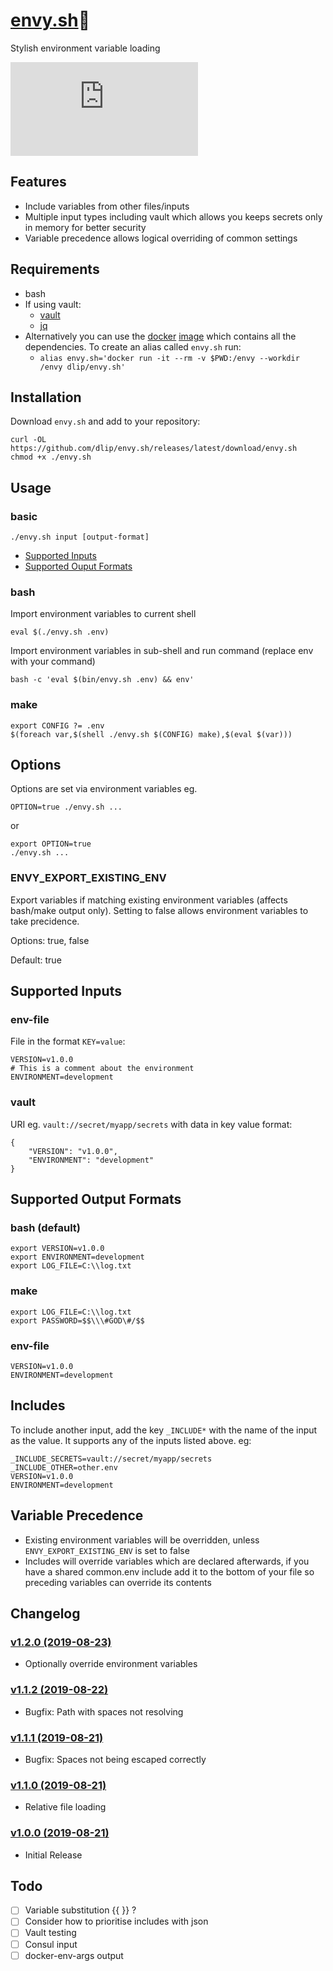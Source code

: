 # [envy.sh](https://github.com/dlip/envy.sh)🤵

Stylish environment variable loading

[![Actions Status](https://wdp9fww0r9.execute-api.us-west-2.amazonaws.com/production/badge/dlip/envy.sh)](https://wdp9fww0r9.execute-api.us-west-2.amazonaws.com/production/results/dlip/envy.sh)

## Features

- Include variables from other files/inputs
- Multiple input types including vault which allows you keeps secrets only in memory for better security
- Variable precedence allows logical overriding of common settings

## Requirements

- bash
- If using vault: 
    - [vault](https://www.vaultproject.io/docs/install/)
    - [jq](https://github.com/stedolan/jq)
- Alternatively you can use the [docker](https://docs.docker.com/install/) [image](https://cloud.docker.com/u/dlip/repository/docker/dlip/envy.sh) which contains all the dependencies. To create an alias called `envy.sh` run:
  - `alias envy.sh='docker run -it --rm -v $PWD:/envy --workdir /envy dlip/envy.sh'`

## Installation

Download `envy.sh` and add to your repository:

```
curl -OL https://github.com/dlip/envy.sh/releases/latest/download/envy.sh
chmod +x ./envy.sh
```

## Usage

### basic

```
./envy.sh input [output-format]
```

- [Supported Inputs](#supported-inputs)
- [Supported Ouput Formats](#supported-output-formats)

### bash 

Import environment variables to current shell

```
eval $(./envy.sh .env)
```

Import environment variables in sub-shell and run command (replace env with your command)

```
bash -c 'eval $(bin/envy.sh .env) && env'
```

### make

```
export CONFIG ?= .env
$(foreach var,$(shell ./envy.sh $(CONFIG) make),$(eval $(var)))
```

## Options

Options are set via environment variables eg.

```
OPTION=true ./envy.sh ...
```

or

```
export OPTION=true
./envy.sh ...
```

### ENVY_EXPORT_EXISTING_ENV

Export variables if matching existing environment variables (affects bash/make output only). Setting to false allows environment variables to take precidence.

Options: true, false

Default: true


## Supported Inputs

### env-file

File in the format `KEY=value`:

```
VERSION=v1.0.0
# This is a comment about the environment
ENVIRONMENT=development
```

### vault

URI eg. `vault://secret/myapp/secrets` with data in key value format:

```
{
    "VERSION": "v1.0.0",
    "ENVIRONMENT": "development"
}
```

## Supported Output Formats

### bash (default)

```
export VERSION=v1.0.0
export ENVIRONMENT=development
export LOG_FILE=C:\\log.txt
```

### make

```
export LOG_FILE=C:\\log.txt
export PASSWORD=$$\\\#GOD\#/$$
```

### env-file

```
VERSION=v1.0.0
ENVIRONMENT=development
```

## Includes

To include another input, add the key `_INCLUDE*` with the name of the input as the value. It supports any of the inputs listed above. eg:

```
_INCLUDE_SECRETS=vault://secret/myapp/secrets
_INCLUDE_OTHER=other.env
VERSION=v1.0.0
ENVIRONMENT=development
```

## Variable Precedence

- Existing environment variables will be overridden, unless `ENVY_EXPORT_EXISTING_ENV` is set to false
- Includes will override variables which are declared afterwards, if you have a shared common.env include add it to the bottom of your file so preceding variables can override its contents

## Changelog

### [v1.2.0 (2019-08-23)](https://github.com/dlip/envy.sh/releases/tag/v1.2.0)

- Optionally override environment variables

### [v1.1.2 (2019-08-22)](https://github.com/dlip/envy.sh/releases/tag/v1.1.2)

- Bugfix: Path with spaces not resolving

### [v1.1.1 (2019-08-21)](https://github.com/dlip/envy.sh/releases/tag/v1.1.1)

- Bugfix: Spaces not being escaped correctly

### [v1.1.0 (2019-08-21)](https://github.com/dlip/envy.sh/releases/tag/v1.1.0)

- Relative file loading

### [v1.0.0 (2019-08-21)](https://github.com/dlip/envy.sh/releases/tag/v1.0.0)

- Initial Release

## Todo

- [ ] Variable substitution {{ }} ?
- [ ] Consider how to prioritise includes with json
- [ ] Vault testing
- [ ] Consul input
- [ ] docker-env-args output
